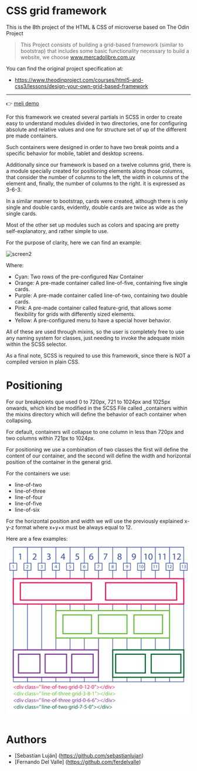 # CSS grid framework

This is the 8th project of the HTML & CSS of microverse based on The Odin Project

>This Project consists of building a grid-based framework (similar to bootstrap) that includes some basic functionality necessary to build a website, we choose www.mercadolibre.com.uy

You can find the original project specification at:

* https://www.theodinproject.com/courses/html5-and-css3/lessons/design-your-own-grid-based-framework

---
 👉 [meli demo](https://cdn.statically.io/gh/sebastianlujan/grid-based-framework/features/index.html)

 For this framework we created several partials in SCSS in order to create easy to understand modules divided in two directories, one for configuring absolute and relative values and one for structure set of up of the different pre made containers.

 Such containers were designed in order to have two break points and a specific behavior for mobile, tablet and desktop screens.

 Additionally since our framework is based on a twelve columns grid, there is a module specially created for positioning elements along those columns, that consider the number of columns to the left, the width in columns of the element and, finally, the number of columns to the right. it is expressed as 3-6-3.

 In a similar manner to bootstrap, cards were created, although there is only single and double cards, evidently, double cards are twice as wide as the single cards.

 Most of the other set up modules such as colors and spacing are pretty self-explanatory, and rather simple to use.

 For the purpose of clarity, here we can find an example:

![screen2](./images/read-me.png)

 Where:
 - Cyan: Two rows of the pre-configured Nav Container
 - Orange: A pre-made container called line-of-five, containing five single cards.
 - Purple: A pre-made container called line-of-two, containing two double cards.
 - Pink: A pre-made container called feature-grid, that allows some flexibility for      grids with differently sized elements.
 - Yellow: A pre-configured menu to have a special hover behavior.

 All of these are used through mixins, so the user is completely free to use any naming system for classes, just needing to invoke the adequate mixin within the SCSS selector.

 As a final note, SCSS is required to use this framework, since there is NOT a compiled version in plain CSS.

 # Positioning

 For our breakpoints que used 0 to 720px, 721 to 1024px and 1025px onwards, which kind be modified in the SCSS File called _containers within the mixins directory which will define the behavior of each container when collapsing. 

 For default, containers will collapse to one column in less than 720px and two columns within 721px to 1024px.
 
 For positioning we use a combination of two classes the first will define the content of our container, and the second will define the width and horizontal position of the container in the general grid.

 For the containers we use:
 - line-of-two
 - line-of-three
 - line-of-four
 - line-of-five
 - line-of-six

 For the horizontal position and width we will use the previously explained x-y-z format where x+y+x must be always equal to 12.

 Here are a few examples:

 ![screen2](./images/breakpoints.png)



 # Authors

- [Sebastían Luján] (https://github.com/sebastianlujan)
- [Fernando Del Valle] (https://github.com/ferdelvalle)